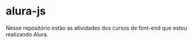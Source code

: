 # alura-js
Nesse repositório estão as atividades dos cursos de font-end que estou realizando Alura.
